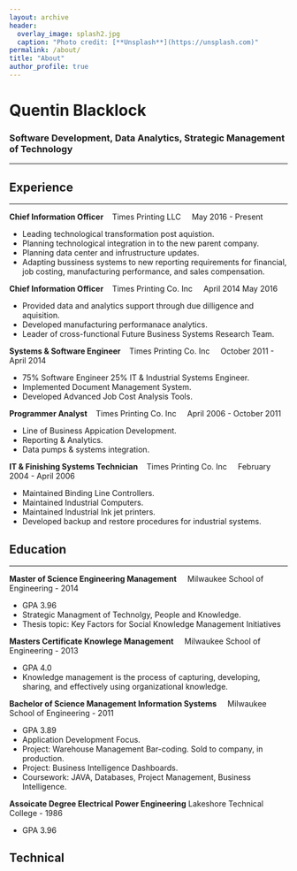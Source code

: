 ```yaml
---
layout: archive
header: 
  overlay_image: splash2.jpg
  caption: "Photo credit: [**Unsplash**](https://unsplash.com)"
permalink: /about/
title: "About"
author_profile: true
---
```


# Quentin Blacklock

### Software Development, Data Analytics, Strategic Management of Technology
_____

## Experience
_____

**Chief Information Officer** &nbsp;&nbsp;&nbsp;Times Printing LLC &nbsp;&nbsp;&nbsp; May 2016 - Present

- Leading technological transformation post aquistion.
- Planning technological integration in to the new parent company.
- Planning data center and infrustructure updates.
- Adapting bussiness systems to new reporting requirements for financial, job costing, manufacturing performance, and sales compensation.


**Chief Information Officer** &nbsp;&nbsp;&nbsp;Times Printing Co. Inc &nbsp;&nbsp;&nbsp; April 2014 May 2016 

- Provided data and analytics support through due dilligence and aquisition.
- Developed manufacturing performanace analytics.
- Leader of cross-functional Future Business Systems Research Team.

**Systems & Software Engineer** &nbsp;&nbsp;&nbsp;Times Printing Co. Inc &nbsp;&nbsp;&nbsp; October 2011 - April 2014

- 75% Software Engineer 25% IT & Industrial Systems Engineer.
- Implemented Document Management System.
- Developed Advanced Job Cost Analysis Tools.


**Programmer Analyst** &nbsp;&nbsp;&nbsp;Times Printing Co. Inc &nbsp;&nbsp;&nbsp; April 2006 - October 2011

- Line of Business Appication Development.
- Reporting & Analytics.
- Data pumps & systems integration.

**IT & Finishing Systems Technician** &nbsp;&nbsp;&nbsp;Times Printing Co. Inc &nbsp;&nbsp;&nbsp; February 2004 - April 2006

- Maintained Binding Line Controllers.
- Maintained Industrial Computers.
- Maintained Industrial Ink jet printers.
- Developed backup and restore procedures for industrial systems.

## Education
____


**Master of Science Engineering Management** &nbsp;&nbsp;&nbsp; Milwaukee School of Engineering - 2014

- GPA 3.96
- Strategic Managment of Technolgy, People and Knowledge.
- Thesis topic: Key Factors for Social Knowledge Management Initiatives

**Masters Certificate Knowlege Management** &nbsp;&nbsp;&nbsp; Milwaukee School of Engineering - 2013

- GPA 4.0
- Knowledge management is the process of capturing, developing, sharing, and effectively using organizational knowledge.

**Bachelor of Science Management Information Systems** &nbsp;&nbsp;&nbsp; Milwaukee School of Engineering - 2011

- GPA 3.89
- Application Development Focus.
- Project: Warehouse Management Bar-coding. Sold to company, in production.
- Project: Business Intelligence Dashboards.
- Coursework: JAVA, Databases, Project Management, Business Intelligence.


**Assoicate Degree Electrical Power Engineering** Lakeshore Technical College - 1986

- GPA 3.96

## Technical


